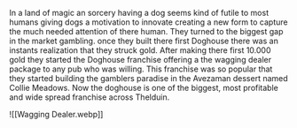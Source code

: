 In a land of magic an sorcery having a dog seems kind of futile to most humans giving dogs a motivation to innovate creating a new form to capture the much needed attention of there human. They turned to the biggest gap in the market gambling. once they built there first Doghouse there was an instants realization that they struck gold. After making there first 10.000 gold they started the Doghouse franchise offering a the wagging dealer package to any pub who was willing. This franchise was so popular that they started building the gamblers paradise in the Avezaman dessert named Collie Meadows. Now the doghouse is one of the biggest, most profitable and wide spread franchise across Thelduin. 


![[Wagging Dealer.webp]]